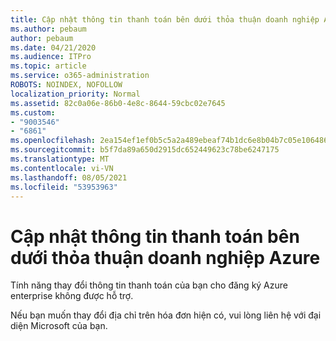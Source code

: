 ```yaml
---
title: Cập nhật thông tin thanh toán bên dưới thỏa thuận doanh nghiệp Azure
ms.author: pebaum
author: pebaum
ms.date: 04/21/2020
ms.audience: ITPro
ms.topic: article
ms.service: o365-administration
ROBOTS: NOINDEX, NOFOLLOW
localization_priority: Normal
ms.assetid: 82c0a06e-86b0-4e8c-8644-59cbc02e7645
ms.custom:
- "9003546"
- "6861"
ms.openlocfilehash: 2ea154ef1ef0b5c5a2a489ebeaf74b1dc6e8b04b7c05e1064869cc99262c9823
ms.sourcegitcommit: b5f7da89a650d2915dc652449623c78be6247175
ms.translationtype: MT
ms.contentlocale: vi-VN
ms.lasthandoff: 08/05/2021
ms.locfileid: "53953963"
---
```

# <a name="update-billing-info-under-azure-enterprise-agreement"></a>Cập nhật thông tin thanh toán bên dưới thỏa thuận doanh nghiệp Azure

Tính năng thay đổi thông tin thanh toán của bạn cho đăng ký Azure enterprise không được hỗ trợ.

Nếu bạn muốn thay đổi địa chỉ trên hóa đơn hiện có, vui lòng liên hệ với đại diện Microsoft của bạn.
